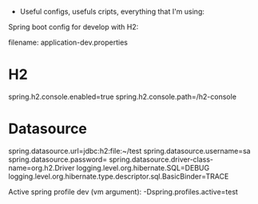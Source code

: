 * Useful configs, usefuls cripts, everything that I'm using:

Spring boot config for develop with H2:

filename: application-dev.properties
# H2
spring.h2.console.enabled=true
spring.h2.console.path=/h2-console
# Datasource
spring.datasource.url=jdbc:h2:file:~/test
spring.datasource.username=sa
spring.datasource.password=
spring.datasource.driver-class-name=org.h2.Driver
logging.level.org.hibernate.SQL=DEBUG
logging.level.org.hibernate.type.descriptor.sql.BasicBinder=TRACE

Active spring profile dev (vm argument): -Dspring.profiles.active=test
